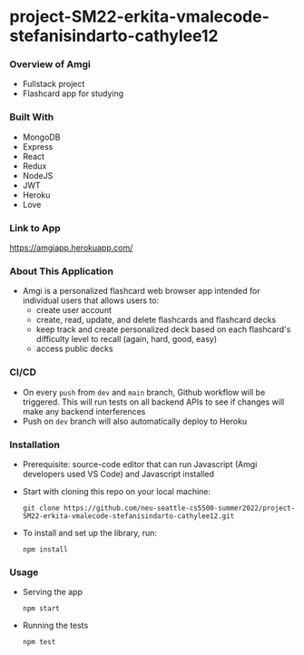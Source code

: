 # project-SM22-erkita-vmalecode-stefanisindarto-cathylee12

### Overview of Amgi
* Fullstack project
* Flashcard app for studying

### Built With
* MongoDB
* Express
* React
* Redux
* NodeJS
* JWT
* Heroku
* Love

### Link to App
https://amgiapp.herokuapp.com/

### About This Application
* Amgi is a personalized flashcard web browser app intended for individual users that allows users to:
  * create user account 
  * create, read, update, and delete flashcards and flashcard decks
  * keep track and create personalized deck based on each flashcard's difficulty level to recall (again, hard, good, easy)
  * access public decks

### CI/CD
* On every `push` from `dev` and `main` branch, Github workflow will be triggered. This will run tests on all backend APIs to see if changes will make any backend interferences
* Push on `dev` branch will also automatically deploy to Heroku  

### Installation
* Prerequisite: source-code editor that can run Javascript (Amgi developers used VS Code) and Javascript installed
* Start with cloning this repo on your local machine:

  `git clone https://github.com/neu-seattle-cs5500-summer2022/project-SM22-erkita-vmalecode-stefanisindarto-cathylee12.git`

* To install and set up the library, run:

  `npm install`

### Usage
* Serving the app
  
  `npm start`

* Running the tests

  `npm test`
